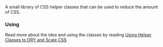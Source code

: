 A small library of CSS helper classes that can be used to reduce the amount of CSS.

### Using
Read more about the idea and using the classes by reading [Using Helper Classes to DRY and Scale CSS](http://www.sitepoint.com/using-helper-classes-dry-scale-css/)
